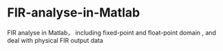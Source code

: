 # FIR-analyse-in-Matlab
FIR analyse in Matlab， including fixed-point and float-point domain , and deal with physical FIR output data

